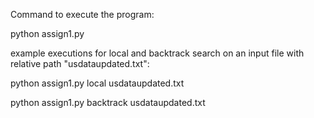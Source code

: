 Command to execute the program:

python assign1.py <local or backtrack> <path to input file>

example executions for local and backtrack search on an input file with relative path "usdataupdated.txt":

python assign1.py local usdataupdated.txt

python assign1.py backtrack usdataupdated.txt

